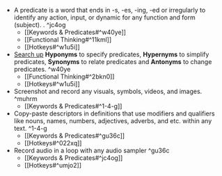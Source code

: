 - A predicate is a word that ends in -s, -es, -ing, -ed or irregularly to identify any action, input, or dynamic for any function and form (subject). . ^jc4og
	- [[Keywords & Predicates#^w40ye]]
	- [[Functional Thinking#^11kml]]
	- [[Hotkeys#^w1u5i]]
- [Search up](http://www.sinonimkata.com/) **Hyponyms** to specify predicates, **Hypernyms** to simplify predicates, **Synonyms** to relate predicates and **Antonyms** to change predicates. ^w40ye
    - [[Functional Thinking#^2bkn0]]
    - [[Hotkeys#^w1u5i]]
- Screenshot and record any visuals, symbols, videos, and images. ^muhrm
	- [[Keywords & Predicates#^1-4-g]]
- Copy-paste descriptors in definitions that use modifiers and qualifiers like nouns, names, numbers, adjectives, adverbs, and etc. within any text. ^1-4-g
	- [[Keywords & Predicates#^gu36c]]
	- [[Hotkeys#^022xq]]
- Record audio in a loop with any audio sampler ^gu36c
    - [[Keywords & Predicates#^jc4og]]
    - [[Hotkeys#^umjo2]]
